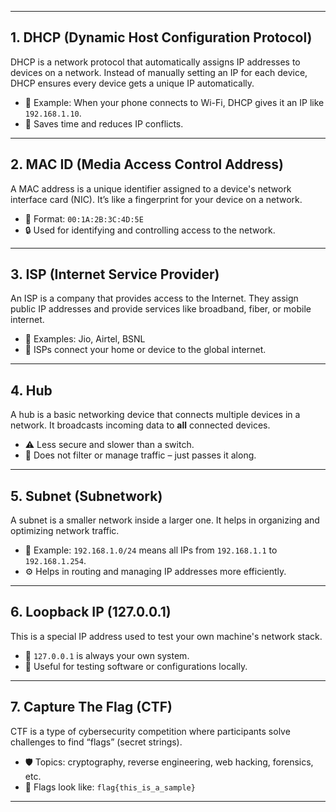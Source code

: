 
---
## 1. **DHCP (Dynamic Host Configuration Protocol)**

DHCP is a network protocol that automatically assigns IP addresses to devices on a network. Instead of manually setting an IP for each device, DHCP ensures every device gets a unique IP automatically.

* 📌 Example: When your phone connects to Wi-Fi, DHCP gives it an IP like `192.168.1.10`.
* 🎯 Saves time and reduces IP conflicts.

---

## 2. **MAC ID (Media Access Control Address)**

A MAC address is a unique identifier assigned to a device's network interface card (NIC). It’s like a fingerprint for your device on a network.

* 📌 Format: `00:1A:2B:3C:4D:5E`
* 🔒 Used for identifying and controlling access to the network.

---

## 3. **ISP (Internet Service Provider)**

An ISP is a company that provides access to the Internet. They assign public IP addresses and provide services like broadband, fiber, or mobile internet.

* 🏢 Examples: Jio, Airtel, BSNL
* 📡 ISPs connect your home or device to the global internet.

---

## 4. **Hub**

A hub is a basic networking device that connects multiple devices in a network. It broadcasts incoming data to **all** connected devices.

* ⚠️ Less secure and slower than a switch.
* 🧠 Does not filter or manage traffic – just passes it along.

---

## 5. **Subnet (Subnetwork)**

A subnet is a smaller network inside a larger one. It helps in organizing and optimizing network traffic.

* 📌 Example: `192.168.1.0/24` means all IPs from `192.168.1.1` to `192.168.1.254`.
* ⚙️ Helps in routing and managing IP addresses more efficiently.

---

## 6. **Loopback IP (127.0.0.1)**

This is a special IP address used to test your own machine's network stack.

* 📍 `127.0.0.1` is always your own system.
* 🧪 Useful for testing software or configurations locally.

---

## 7. **Capture The Flag (CTF)**

CTF is a type of cybersecurity competition where participants solve challenges to find “flags” (secret strings).

* 🛡️ Topics: cryptography, reverse engineering, web hacking, forensics, etc.
* 🏁 Flags look like: `flag{this_is_a_sample}`

---


